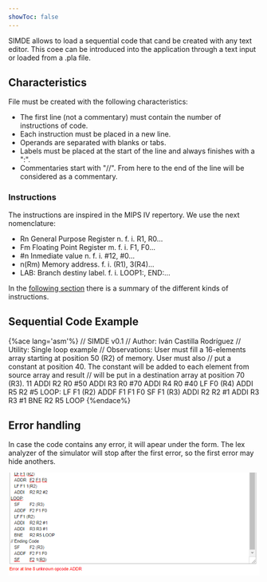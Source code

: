```yaml
---
showToc: false
---
```


SIMDE allows to load a sequential code that cand be created with any text editor. This coee can be introduced into the application through a text input or loaded from a .pla file.

## Characteristics

File must be created with the following characteristics:
* The first line (not a commentary) must contain the number of instructions of code.
* Each instruction must be placed in a new line.
* Operands are separated with blanks or tabs.
* Labels must be placed at the start of the line and always finishes with a ":".
* Commentaries start with "//". From here to the end of the line will be considered as a commentary.

### Instructions

The instructions are inspired in the MIPS IV repertory. We use the next nomenclature:

* Rn General Purpose Register n. 
		f. i.  R1, R0...
* Fm Floating Point Register m. 
		f. i.  F1, F0...
* #n Inmediate value n. 
		f. i.  #12, #0...
* n(Rm) Memory address. 
		f. i.  (R1), 3(R4)...
* LAB: Branch destiny label. 
		f. i.  LOOP1:, END:...


In the [following section](./instruction-set.md) there is a summary of the different kinds of instructions.

## Sequential Code Example

{%ace lang='asm'%}
// SIMDE v0.1
// Author: Iván Castilla Rodríguez
// Utility: Single loop example
// Observations: User must fill a 16-elements array starting at position 50 (R2) of memory. User must also
// put a constant at position 40. The constant will be added to each element from source array and result
// will be put in a destination array at position 70 (R3).
11
	ADDI	R2 R0 #50
	ADDI	R3 R0 #70
	ADDI	R4 R0 #40
	LF		F0 (R4)
	ADDI	R5 R2 #5
LOOP:
	LF 		F1 (R2)
	ADDF	F1 F1 F0
	SF		F1 (R3)
	ADDI 	R2 R2 #1
	ADDI	R3 R3 #1
	BNE		R2 R5 LOOP
{%endace%}


## Error handling

In case the code contains any error, it will apear under the form. The lex analyzer of the simulator will stop after the first error, so the first error may hide anothers.

![](../imgs/code-error.png)
